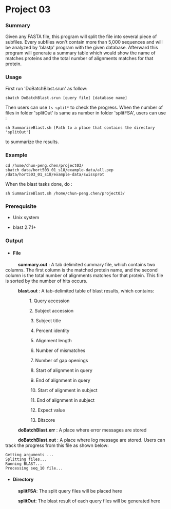 # Project 03

### Summary
Given any FASTA file, this program will split the file into several piece of subfiles. Every subfiles won't contain more than 5,000 sequences and will be analyzed by 'blastp' program with the given database. Afterward this program will generate a summary table which would show the name of matches proteins and the total number of alignments matches for that protein.

### Usage
First run 'DoBatchBlast.srun' as follow:
```
sbatch DoBatchBlast.srun [query file] [database name]
```
Then users can use ```ls split*``` to check the progress. When the number of files in folder 'splitOut' is same as number in folder 'splitFSA', users can use :
```
sh SummarizeBlast.sh [Path to a place that contains the directory 'splitOut']
```
to summarize the results.

### Example
```
cd /home/chun-peng.chen/project03/
sbatch data/hort503_01_s18/example-data/all.pep /data/hort503_01_s18/example-data/swissprot
```
When the blast tasks done, do :
```
sh SummarizeBlast.sh /home/chun-peng.chen/project03/
```

### Prerequisite
* Unix system

* blast 2.7.1+

### Output
  * #### File

  &nbsp;&nbsp;&nbsp;&nbsp;
  &nbsp;&nbsp;&nbsp;&nbsp; **summary.out** : A tab delimited summary file, which contains two columns. The first column is the matched protein name, and the second column is the total number of alignments matches for that protein.  This file is sorted by the number of hits occurs.  

  &nbsp;&nbsp;&nbsp;&nbsp;
  &nbsp;&nbsp;&nbsp;&nbsp; **blast.out** : A tab-delimited table of blast results, which contains:

  &nbsp;&nbsp;&nbsp;&nbsp;
  &nbsp;&nbsp;&nbsp;&nbsp;
  &nbsp;&nbsp;&nbsp;&nbsp;
  &nbsp;&nbsp;&nbsp;&nbsp;1.	Query accession

  &nbsp;&nbsp;&nbsp;&nbsp;
  &nbsp;&nbsp;&nbsp;&nbsp;
  &nbsp;&nbsp;&nbsp;&nbsp;
  &nbsp;&nbsp;&nbsp;&nbsp;2.	Subject accession

  &nbsp;&nbsp;&nbsp;&nbsp;
  &nbsp;&nbsp;&nbsp;&nbsp;
  &nbsp;&nbsp;&nbsp;&nbsp;
  &nbsp;&nbsp;&nbsp;&nbsp;  3.	Subject title

  &nbsp;&nbsp;&nbsp;&nbsp;
  &nbsp;&nbsp;&nbsp;&nbsp;
  &nbsp;&nbsp;&nbsp;&nbsp;
  &nbsp;&nbsp;&nbsp;&nbsp;  4.	Percent identity

  &nbsp;&nbsp;&nbsp;&nbsp;
  &nbsp;&nbsp;&nbsp;&nbsp;
  &nbsp;&nbsp;&nbsp;&nbsp;
  &nbsp;&nbsp;&nbsp;&nbsp;  5.	Alignment length

  &nbsp;&nbsp;&nbsp;&nbsp;
  &nbsp;&nbsp;&nbsp;&nbsp;
  &nbsp;&nbsp;&nbsp;&nbsp;
  &nbsp;&nbsp;&nbsp;&nbsp;  6.	Number of mismatches

  &nbsp;&nbsp;&nbsp;&nbsp;
  &nbsp;&nbsp;&nbsp;&nbsp;
  &nbsp;&nbsp;&nbsp;&nbsp;
  &nbsp;&nbsp;&nbsp;&nbsp;  7.	Number of gap openings

  &nbsp;&nbsp;&nbsp;&nbsp;
  &nbsp;&nbsp;&nbsp;&nbsp;
  &nbsp;&nbsp;&nbsp;&nbsp;
  &nbsp;&nbsp;&nbsp;&nbsp;  8.	Start of alignment in query

  &nbsp;&nbsp;&nbsp;&nbsp;
  &nbsp;&nbsp;&nbsp;&nbsp;
  &nbsp;&nbsp;&nbsp;&nbsp;
  &nbsp;&nbsp;&nbsp;&nbsp;  9.	End of alignment in query

  &nbsp;&nbsp;&nbsp;&nbsp;
  &nbsp;&nbsp;&nbsp;&nbsp;
  &nbsp;&nbsp;&nbsp;&nbsp;
  &nbsp;&nbsp;&nbsp;&nbsp;  10.	Start of alignment in subject

  &nbsp;&nbsp;&nbsp;&nbsp;
  &nbsp;&nbsp;&nbsp;&nbsp;
  &nbsp;&nbsp;&nbsp;&nbsp;
  &nbsp;&nbsp;&nbsp;&nbsp;  11.	End of alignment in subject

  &nbsp;&nbsp;&nbsp;&nbsp;
  &nbsp;&nbsp;&nbsp;&nbsp;
  &nbsp;&nbsp;&nbsp;&nbsp;
  &nbsp;&nbsp;&nbsp;&nbsp;  12.	Expect value

  &nbsp;&nbsp;&nbsp;&nbsp;
  &nbsp;&nbsp;&nbsp;&nbsp;
  &nbsp;&nbsp;&nbsp;&nbsp;
  &nbsp;&nbsp;&nbsp;&nbsp;  13.	Bitscore

  &nbsp;&nbsp;&nbsp;&nbsp;
  &nbsp;&nbsp;&nbsp;&nbsp; **doBatchBlast.err** : A place where error messages are stored

  &nbsp;&nbsp;&nbsp;&nbsp;
  &nbsp;&nbsp;&nbsp;&nbsp; **doBatchBlast.out** : A place where log message are stored. Users can track the progress from this file as shown below:

  ```
  Getting arguments ...
  Splitting files...
  Running BLAST...
  Processing seq_10 file...
  ```


  * #### Directory
  &nbsp;&nbsp;&nbsp;&nbsp;
  &nbsp;&nbsp;&nbsp;&nbsp;  **splitFSA**: The split query files will be placed here

  &nbsp;&nbsp;&nbsp;&nbsp;
  &nbsp;&nbsp;&nbsp;&nbsp;  **splitOut**: The blast result of each query files will be generated here
